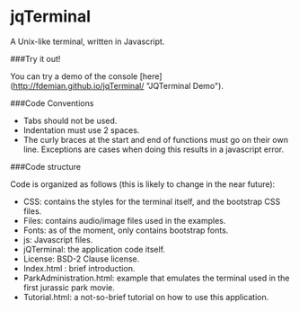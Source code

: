 jqTerminal
==========

A Unix-like terminal, written in Javascript.

###Try it out!

You can try a demo of the console [here] (http://fdemian.github.io/jqTerminal/ "JQTerminal Demo").

###Code Conventions

- Tabs should not be used. 
- Indentation must use 2 spaces.
- The curly braces at the start and end of functions must go on their own line. Exceptions are cases when doing this results in a javascript error.


###Code structure

Code is organized as follows (this is likely to change in the near future): 

- CSS: contains the styles for the terminal itself, and the bootstrap CSS files. 
- Files: contains audio/image files used in the examples. 
- Fonts: as of the moment, only contains bootstrap fonts. 
- js: Javascript files. 
- jQTerminal: the application code itself.
- License: BSD-2 Clause license. 
- Index.html : brief introduction. 
- ParkAdministration.html: example that emulates the terminal used in the first jurassic park movie. 
- Tutorial.html: a not-so-brief tutorial on how to use this application. 